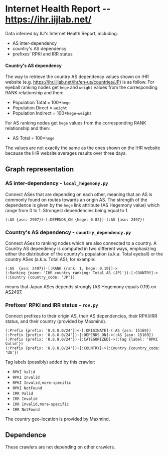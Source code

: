 # Internet Health Report -- https://ihr.iijlab.net/

Data inferred by IIJ's Internet Health Report, including:

- AS inter-dependency
- country's AS dependency
- prefixes' RPKI and IRR status

#### Country's AS dependency
The way to retrieve the country AS dependency values shown on IHR website (e.g. https://ihr.iijlab.net/ihr/en-us/countries/JP) is as follow.
For eyeball ranking nodes get `hege` and `weight` values from the corresponding RANK relationship and then:
- Population Total = 100*`hege`
- Population Direct = `weight`
- Population Indirect = 100*`hege`-`weight`

For AS ranking nodes get `hege` values from the corresponding RANK relationship and then:
- AS Total = 100*`hege`

The values are not exactly the same as the ones shown on the IHR website because the IHR website averages results over three days.



## Graph representation

### AS inter-dependency - `local_hegemony.py`

Connect ASes that are depending on each other, meaning that an AS is commonly found on routes
towards an origin AS. The strength of the dependence is given by the `hege` link attribute (AS
Hegemony value) which range from 0 to 1. Strongest dependencies being equal to 1.

```Cypher
(:AS {asn: 2907})-[:DEPENDS_ON {hege: 0.82}]-(:AS {asn: 2497})
```

### Country's AS dependency - `country_dependency.py`

Connect ASes to ranking nodes which are also connected to a country.  A Country AS dependency is
computed in two different ways, emphasizing either the distribution of the country's population
(a.k.a. Total eyeball) or the country ASes (a.k.a. Total AS), for example:

```Cypher
(:AS  {asn: 2497})-[:RANK {rank: 1, hege: 0.19}]->
(:Ranking {name: 'IHR country ranking: Total AS (JP)'})-[:COUNTRY]->
(:Country {country_code: 'JP'})
```

means that Japan ASes depends strongly (AS Hegemony equals 0.19) on AS2497.

### Prefixes' RPKI and IRR status - `rov.py`

Connect prefixes to their origin AS, their AS dependencies, their RPKI/IRR status, and their country
(provided by Maxmind).

```Cypher
(:Prefix {prefix: '8.8.8.0/24'})<-[:ORIGINATE]-(:AS {asn: 15169})
(:Prefix {prefix: '8.8.8.0/24'})-[:DEPENDS_ON]->(:AS {asn: 15169})
(:Prefix {prefix: '8.8.8.0/24'})-[:CATEGORIZED]->(:Tag {label: 'RPKI Valid'})
(:Prefix {prefix: '8.8.8.0/24'})-[:COUNTRY]->(:Country {country_code: 'US'})
```

Tag labels (possibly) added by this crawler:

- `RPKI Valid`
- `RPKI Invalid`
- `RPKI Invalid,more-specific`
- `RPKI NotFound`
- `IRR Valid`
- `IRR Invalid`
- `IRR Invalid,more-specific`
- `IRR NotFound`

The country geo-location is provided by Maxmind.

## Dependence

These crawlers are not depending on other crawlers.
